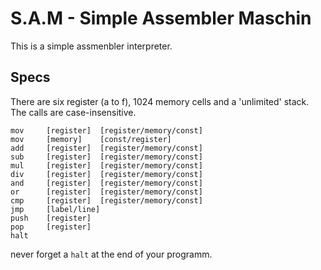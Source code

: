 # S.A.M - Simple Assembler Maschin

This is a simple assmenbler interpreter.

## Specs
There are six register (a to f), 1024 memory cells and a 'unlimited' stack.
The calls are case-insensitive.

``` ASM
mov 	[register]  [register/memory/const]
mov 	[memory]    [const/register]
add 	[register]  [register/memory/const]
sub 	[register]  [register/memory/const]
mul 	[register]  [register/memory/const]
div 	[register]  [register/memory/const]
and	    [register]  [register/memory/const]
or      [register]  [register/memory/const]
cmp 	[register]  [register/memory/const]
jmp 	[label/line]
push 	[register]
pop 	[register]
halt
```

never forget a `halt` at the end of your programm.
